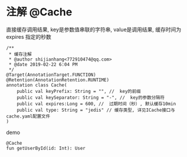 # 注解 @Cache

直接缓存调用结果, key是参数值串联的字符串, value是调用结果, 缓存时间为 expires 指定的秒数

```
/**
 * 缓存注解
 * @author shijianhang<772910474@qq.com>
 * @date 2019-02-22 6:04 PM
 */
@Target(AnnotationTarget.FUNCTION)
@Retention(AnnotationRetention.RUNTIME)
annotation class Cache(
    public val keyPrefix: String = "", //  key的前缀
    public val keySeparator: String = "-", //  key的参数分隔符
    public val expires:Long = 600, //  过期时间（秒）, 默认缓存10min
    public val type: String = "jedis" // 缓存类型, 详见ICache接口与cache.yaml配置文件
)
```

demo

```
@Cache
fun getUserById(id: Int): User
```
